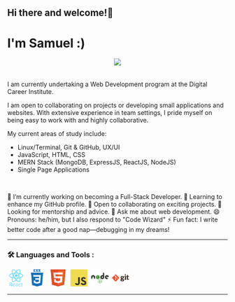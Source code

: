 ## Hi there and welcome!👋

# I'm Samuel :)

<div id="header" align="center">
  <img src="https://media.giphy.com/media/M9gbBd9nbDrOTu1Mqx/giphy.gif" width="200"/>
</div>
<br>

I am currently undertaking a Web Development program at the Digital Career Institute.

I am open to collaborating on projects or developing small applications and websites. With extensive experience in team settings, I pride myself on being easy to work with and highly collaborative.

My current areas of study include:

- Linux/Terminal, Git & GitHub, UX/UI
- JavaScript, HTML, CSS
- MERN Stack (MongoDB, ExpressJS, ReactJS, NodeJS)
- Single Page Applications





</br>

🔭 I’m currently working on becoming a Full-Stack Developer.
🌱 Learning to enhance my GitHub profile.
👯 Open to collaborating on exciting projects.
🤔 Looking for mentorship and advice.
💬 Ask me about web development.
😄 Pronouns: he/him, but I also respond to "Code Wizard"
⚡ Fun fact: I write better code after a good nap—debugging in my dreams!

--------------------------------------------------

### :hammer_and_wrench: Languages and Tools :

<div>
  <img src="https://github.com/devicons/devicon/blob/master/icons/react/react-original-wordmark.svg" title="React" alt="React" width="40" height="40"/>&nbsp;
  <img src="https://github.com/devicons/devicon/blob/master/icons/css3/css3-plain-wordmark.svg"  title="CSS3" alt="CSS" width="40" height="40"/>&nbsp;
  <img src="https://github.com/devicons/devicon/blob/master/icons/html5/html5-original.svg" title="HTML5" alt="HTML" width="40" height="40"/>&nbsp;
  <img src="https://github.com/devicons/devicon/blob/master/icons/javascript/javascript-original.svg" title="JavaScript" alt="JavaScript" width="40" height="40"/>&nbsp;
  <img src="https://github.com/devicons/devicon/blob/master/icons/nodejs/nodejs-original-wordmark.svg" title="NodeJS" alt="NodeJS" width="40" height="40"/>&nbsp;
  <img src="https://github.com/devicons/devicon/blob/master/icons/git/git-original-wordmark.svg" title="Git" **alt="Git" width="40" height="40"/>
</div>


--- 
